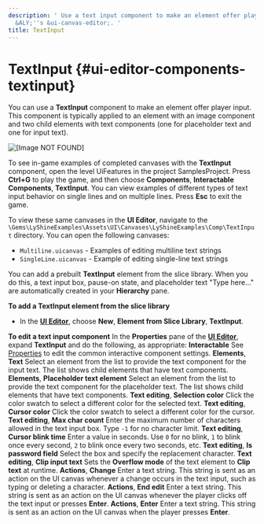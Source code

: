 ```yaml
---
description: ' Use a text input component to make an element offer player input in
  &ALY;''s &ui-canvas-editor;. '
title: TextInput
---
```

# TextInput {#ui-editor-components-textinput}

You can use a **TextInput** component to make an element offer player input\. This component is typically applied to an element with an image component and two child elements with text components \(one for placeholder text and one for input text\)\.

![\[Image NOT FOUND\]](/images/userguide/game_ui_editor/ui-editor-components-textinput.png)

To see in\-game examples of completed canvases with the **TextInput** component, open the level UiFeatures in the project SamplesProject\. Press **Ctrl\+G** to play the game, and then choose **Components**, **Interactable Components**, **TextInput**\. You can view examples of different types of text input behavior on single lines and on multiple lines\. Press **Esc** to exit the game\.

To view these same canvases in the **UI Editor**, navigate to the `\Gems\LyShineExamples\Assets\UI\Canvases\LyShineExamples\Comp\TextInput` directory\. You can open the following canvases:
+ `Multiline.uicanvas` - Examples of editing multiline text strings
+ `SingleLine.uicanvas` - Example of editing single\-line text strings

You can add a prebuilt **TextInput** element from the slice library\. When you do this, a text input box, pause\-on state, and placeholder text "Type here\.\.\." are automatically created in your **Hierarchy** pane\.

**To add a TextInput element from the slice library**
+ In the [**UI Editor**](/docs/userguide/ui/editor/using.md), choose **New**, **Element from Slice Library**, **TextInput**\.

**To edit a text input component**
In the **Properties** pane of the [**UI Editor**](/docs/userguide/ui/editor/using.md), expand **TextInput** and do the following, as appropriate:
**Interactable**
See [Properties](/docs/userguide/ui/editor/components-interactive-properties.md) to edit the common interactive component settings\.
**Elements**, **Text**
Select an element from the list to provide the text component for the input text\. The list shows child elements that have text components\.
**Elements**, **Placeholder text element**
Select an element from the list to provide the text component for the placeholder text\. The list shows child elements that have text components\.
**Text editing**, **Selection color**
Click the color swatch to select a different color for the selected text\.
**Text editing**, **Cursor color**
Click the color swatch to select a different color for the cursor\.
**Text editing**, **Max char count**
Enter the maximum number of characters allowed in the text input box\. Type `-1` for no character limit\.
**Text editing**, **Cursor blink time**
Enter a value in seconds\. Use `0` for no blink, `1` to blink once every second, `2` to blink once every two seconds, etc\.
**Text editing**, **Is password field**
Select the box and specify the replacement character\.
**Text editing**, **Clip input text**
Sets the **Overflow mode** of the text element to **Clip text** at runtime\.
**Actions**, **Change**
Enter a text string\. This string is sent as an action on the UI canvas whenever a change occurs in the text input, such as typing or deleting a character\.
**Actions**, **End edit**
Enter a text string\. This string is sent as an action on the UI canvas whenever the player clicks off the text input or presses **Enter**\.
**Actions**, **Enter**
Enter a text string\. This string is sent as an action on the UI canvas when the player presses **Enter**\.